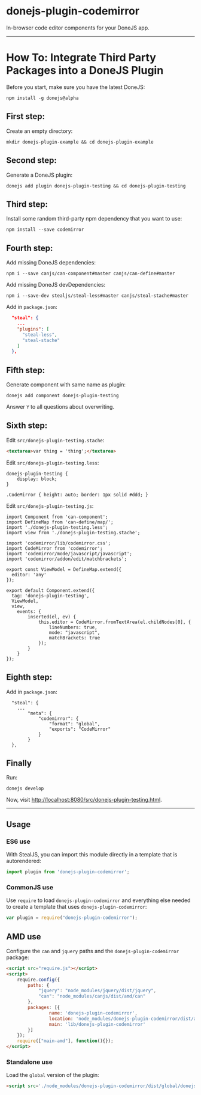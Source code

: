 # donejs-plugin-codemirror

In-browser code editor components for your DoneJS app.

---

# How To: Integrate Third Party Packages into a DoneJS Plugin

Before you start, make sure you have the latest DoneJS:

```
npm install -g donejs@alpha
```

## First step:

Create an empty directory:

```
mkdir donejs-plugin-example && cd donejs-plugin-example
```

## Second step:

Generate a DoneJS plugin:

```
donejs add plugin donejs-plugin-testing && cd donejs-plugin-testing
```

## Third step:

Install some random third-party npm dependency that you want to use:

```
npm install --save codemirror
```

## Fourth step:

Add missing DoneJS dependencies:

```
npm i --save canjs/can-component#master canjs/can-define#master
```

Add missing DoneJS devDependencies:

```
npm i --save-dev stealjs/steal-less#master canjs/steal-stache#master
```

Add in `package.json`:

```json
  "steal": {
    ...
    "plugins": [
      "steal-less",
      "steal-stache"
    ]
  },
```

## Fifth step:

Generate component with same name as plugin:

```
donejs add component donejs-plugin-testing
```

Answer `Y` to all questions about overwriting.

## Sixth step:

Edit `src/donejs-plugin-testing.stache`:

```html
<textarea>var thing = 'thing';</textarea>
```

Edit `src/donejs-plugin-testing.less`:

```less
donejs-plugin-testing {
	display: block;
}

.CodeMirror { height: auto; border: 1px solid #ddd; }
```

Edit `src/donejs-plugin-testing.js`:

```
import Component from 'can-component';
import DefineMap from 'can-define/map/';
import './donejs-plugin-testing.less';
import view from './donejs-plugin-testing.stache';

import 'codemirror/lib/codemirror.css';
import CodeMirror from 'codemirror';
import 'codemirror/mode/javascript/javascript';
import 'codemirror/addon/edit/matchbrackets';

export const ViewModel = DefineMap.extend({
  editor: 'any'
});

export default Component.extend({
  tag: 'donejs-plugin-testing',
  ViewModel,
  view,
	events: {
		inserted(el, ev) {
			this.editor = CodeMirror.fromTextArea(el.childNodes[0], {
				lineNumbers: true,
				mode: "javascript",
				matchBrackets: true
			});
		}
	}
});
```

## Eighth step:

Add in `package.json`:

```
  "steal": {
    ...
		"meta": {
			"codemirror": {
				"format": "global",
				"exports": "CodeMirror"
			}
		}
  },
```

## Finally

Run:

```
donejs develop
```

Now, visit <http://localhost:8080/src/donejs-plugin-testing.html>.

---

## Usage

### ES6 use

With StealJS, you can import this module directly in a template that is autorendered:

```js
import plugin from 'donejs-plugin-codemirror';
```

### CommonJS use

Use `require` to load `donejs-plugin-codemirror` and everything else
needed to create a template that uses `donejs-plugin-codemirror`:

```js
var plugin = require("donejs-plugin-codemirror");
```

## AMD use

Configure the `can` and `jquery` paths and the `donejs-plugin-codemirror` package:

```html
<script src="require.js"></script>
<script>
	require.config({
	    paths: {
	        "jquery": "node_modules/jquery/dist/jquery",
	        "can": "node_modules/canjs/dist/amd/can"
	    },
	    packages: [{
		    	name: 'donejs-plugin-codemirror',
		    	location: 'node_modules/donejs-plugin-codemirror/dist/amd',
		    	main: 'lib/donejs-plugin-codemirror'
	    }]
	});
	require(["main-amd"], function(){});
</script>
```

### Standalone use

Load the `global` version of the plugin:

```html
<script src='./node_modules/donejs-plugin-codemirror/dist/global/donejs-plugin-codemirror.js'></script>
```
